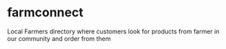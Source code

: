 # farmconnect
Local Farmers directory where customers look for products from farmer in our community and order from them
